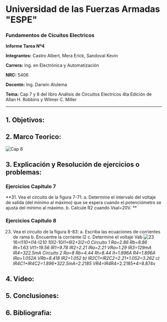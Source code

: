 
# Universidad de las Fuerzas Armadas "ESPE"

### Fundamentos de Cicuitos Electricos 

**Informe Tarea Nº4**

**Integrantes:** Castro Albert, Mera Erick, Sandoval Kevin 

**Carrera:** Ing. en Electrónica y Automatización 

**NRC:** 5406

**Docente:** Ing. Darwin Alulema

**Tema:** Cap 7 y 8 del libro Análisis de Circuitos Electricos 4ta Edición de Allan H. Robbins y Wilmer C. Miller

------------------------------------------------------------------------------------------------------------------------------------------------------

## 1. Objetivos: 


## 2. Marco Teorico: 

![Cap 8](https://user-images.githubusercontent.com/85526684/125401632-063ad900-e379-11eb-9ebf-8c0af2fa809d.png)

## 3. Explicación y Resolución de ejercicios o problemas: 

### Ejercicios Capitulo 7 

**31. Vea el circuito de la figura 7-71: 
a. Determine el intervalo del voltaje de salida (del mínimo al máximo) que se espera cuando el potenciómetro se ajusta del mínimo al máximo.
b. Calcule R2 cuando Vsal=20V. **




### Ejercicios Capitulo 8 

23. Vea el circuito de la figura 8-83:
    a. Escriba las ecuaciones de corrientes de rama
    b. Encuentre la corriente I2
    c. Determine el voltaje Vab
![23](https://user-images.githubusercontent.com/85526684/125403366-10f66d80-e37b-11eb-9e6f-cacba81a1eaf.png)
16=I1*10+I1*4-I2*10	10*I2-10*I1+6*I2+2*I2=0
Circuito 1
Ra=2.86	Rb=8.86	Rt=1.63	Vt1=19.56	IR1=9.78	IR2=2.21
IRa=2.21	VRa=1.29	IR3=129mA	IR4=322.5mA
Circuito 2
Ra=8		Rb=4.44	Rt=8.44	It=1.896A	R4=1.896A	IRa=1.052A
VRb=8.418	  IR2=1.052
b)
IR2C1+IR2C2=2.21+1.052=3.262
c)
IR4C1+IR4C2=1.896+322.5mA=2.2185	VR4=IR4*R4=2.2185*4=8.874v


## 4. Video: 


## 5. Conclusiones: 


## 6. Bibliografia: 
